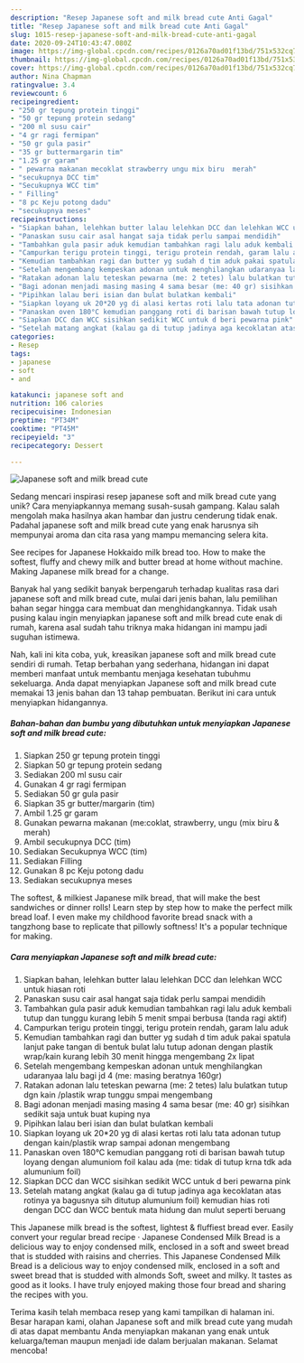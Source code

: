 ```yaml
---
description: "Resep Japanese soft and milk bread cute Anti Gagal"
title: "Resep Japanese soft and milk bread cute Anti Gagal"
slug: 1015-resep-japanese-soft-and-milk-bread-cute-anti-gagal
date: 2020-09-24T10:43:47.080Z
image: https://img-global.cpcdn.com/recipes/0126a70ad01f13bd/751x532cq70/japanese-soft-and-milk-bread-cute-foto-resep-utama.jpg
thumbnail: https://img-global.cpcdn.com/recipes/0126a70ad01f13bd/751x532cq70/japanese-soft-and-milk-bread-cute-foto-resep-utama.jpg
cover: https://img-global.cpcdn.com/recipes/0126a70ad01f13bd/751x532cq70/japanese-soft-and-milk-bread-cute-foto-resep-utama.jpg
author: Nina Chapman
ratingvalue: 3.4
reviewcount: 6
recipeingredient:
- "250 gr tepung protein tinggi"
- "50 gr tepung protein sedang"
- "200 ml susu cair"
- "4 gr ragi fermipan"
- "50 gr gula pasir"
- "35 gr buttermargarin tim"
- "1.25 gr garam"
- " pewarna makanan mecoklat strawberry ungu mix biru  merah"
- "secukupnya DCC tim"
- "Secukupnya WCC tim"
- " Filling"
- "8 pc Keju potong dadu"
- "secukupnya meses"
recipeinstructions:
- "Siapkan bahan, lelehkan butter lalau lelehkan DCC dan lelehkan WCC untuk hiasan roti"
- "Panaskan susu cair asal hangat saja tidak perlu sampai mendidih"
- "Tambahkan gula pasir aduk kemudian tambahkan ragi lalu aduk kembali tutup dan tunggu kurang lebih 5 menit smpai berbusa (tanda ragi aktif)"
- "Campurkan terigu protein tinggi, terigu protein rendah, garam lalu aduk"
- "Kemudian tambahkan ragi dan butter yg sudah d tim aduk pakai spatula lanjut pake tangan di bentuk bulat lalu tutup adonan dengan plastik wrap/kain kurang lebih 30 menit hingga mengembang 2x lipat"
- "Setelah mengembang kempeskan adonan untuk menghilangkan udaranyaa lalu bagi jd 4 (me: masing beratnya 160gr)"
- "Ratakan adonan lalu teteskan pewarna (me: 2 tetes) lalu bulatkan tutup dgn kain /plastik wrap tunggu smpai mengembang"
- "Bagi adonan menjadi masing masing 4 sama besar (me: 40 gr) sisihkan sedikit saja untuk buat kuping nya"
- "Pipihkan lalau beri isian dan bulat bulatkan kembali"
- "Siapkan loyang uk 20*20 yg di alasi kertas roti lalu tata adonan tutup dengan kain/plastik wrap sampai adonan mengembang"
- "Panaskan oven 180°C kemudian panggang roti di barisan bawah tutup loyang dengan alumuniom foil kalau ada (me: tidak di tutup krna tdk ada alumunium foil)"
- "Siapkan DCC dan WCC sisihkan sedikit WCC untuk d beri pewarna pink"
- "Setelah matang angkat (kalau ga di tutup jadinya aga kecoklatan atas rotinya ya bagusnya sih ditutup alumunium foil) kemudian hias roti dengan DCC dan WCC bentuk mata hidung dan mulut seperti beruang"
categories:
- Resep
tags:
- japanese
- soft
- and

katakunci: japanese soft and 
nutrition: 106 calories
recipecuisine: Indonesian
preptime: "PT34M"
cooktime: "PT45M"
recipeyield: "3"
recipecategory: Dessert

---
```



![Japanese soft and milk bread cute](https://img-global.cpcdn.com/recipes/0126a70ad01f13bd/751x532cq70/japanese-soft-and-milk-bread-cute-foto-resep-utama.jpg)

Sedang mencari inspirasi resep japanese soft and milk bread cute yang unik? Cara menyiapkannya memang susah-susah gampang. Kalau salah mengolah maka hasilnya akan hambar dan justru cenderung tidak enak. Padahal japanese soft and milk bread cute yang enak harusnya sih mempunyai aroma dan cita rasa yang mampu memancing selera kita.

See recipes for Japanese Hokkaido milk bread too. How to make the softest, fluffy and chewy milk and butter bread at home without machine. Making Japanese milk bread for a change.

Banyak hal yang sedikit banyak berpengaruh terhadap kualitas rasa dari japanese soft and milk bread cute, mulai dari jenis bahan, lalu pemilihan bahan segar hingga cara membuat dan menghidangkannya. Tidak usah pusing kalau ingin menyiapkan japanese soft and milk bread cute enak di rumah, karena asal sudah tahu triknya maka hidangan ini mampu jadi suguhan istimewa.


Nah, kali ini kita coba, yuk, kreasikan japanese soft and milk bread cute sendiri di rumah. Tetap berbahan yang sederhana, hidangan ini dapat memberi manfaat untuk membantu menjaga kesehatan tubuhmu sekeluarga. Anda dapat menyiapkan Japanese soft and milk bread cute memakai 13 jenis bahan dan 13 tahap pembuatan. Berikut ini cara untuk menyiapkan hidangannya.

<!--inarticleads1-->

##### Bahan-bahan dan bumbu yang dibutuhkan untuk menyiapkan Japanese soft and milk bread cute:

1. Siapkan 250 gr tepung protein tinggi
1. Siapkan 50 gr tepung protein sedang
1. Sediakan 200 ml susu cair
1. Gunakan 4 gr ragi fermipan
1. Sediakan 50 gr gula pasir
1. Siapkan 35 gr butter/margarin (tim)
1. Ambil 1.25 gr garam
1. Gunakan  pewarna makanan (me:coklat, strawberry, ungu (mix biru &amp; merah)
1. Ambil secukupnya DCC (tim)
1. Sediakan Secukupnya WCC (tim)
1. Sediakan  Filling
1. Gunakan 8 pc Keju potong dadu
1. Sediakan secukupnya meses


The softest, &amp; milkiest Japanese milk bread, that will make the best sandwiches or dinner rolls! Learn step by step how to make the perfect milk bread loaf. I even make my childhood favorite bread snack with a tangzhong base to replicate that pillowly softness! It&#39;s a popular technique for making. 

<!--inarticleads2-->

##### Cara menyiapkan Japanese soft and milk bread cute:

1. Siapkan bahan, lelehkan butter lalau lelehkan DCC dan lelehkan WCC untuk hiasan roti
1. Panaskan susu cair asal hangat saja tidak perlu sampai mendidih
1. Tambahkan gula pasir aduk kemudian tambahkan ragi lalu aduk kembali tutup dan tunggu kurang lebih 5 menit smpai berbusa (tanda ragi aktif)
1. Campurkan terigu protein tinggi, terigu protein rendah, garam lalu aduk
1. Kemudian tambahkan ragi dan butter yg sudah d tim aduk pakai spatula lanjut pake tangan di bentuk bulat lalu tutup adonan dengan plastik wrap/kain kurang lebih 30 menit hingga mengembang 2x lipat
1. Setelah mengembang kempeskan adonan untuk menghilangkan udaranyaa lalu bagi jd 4 (me: masing beratnya 160gr)
1. Ratakan adonan lalu teteskan pewarna (me: 2 tetes) lalu bulatkan tutup dgn kain /plastik wrap tunggu smpai mengembang
1. Bagi adonan menjadi masing masing 4 sama besar (me: 40 gr) sisihkan sedikit saja untuk buat kuping nya
1. Pipihkan lalau beri isian dan bulat bulatkan kembali
1. Siapkan loyang uk 20*20 yg di alasi kertas roti lalu tata adonan tutup dengan kain/plastik wrap sampai adonan mengembang
1. Panaskan oven 180°C kemudian panggang roti di barisan bawah tutup loyang dengan alumuniom foil kalau ada (me: tidak di tutup krna tdk ada alumunium foil)
1. Siapkan DCC dan WCC sisihkan sedikit WCC untuk d beri pewarna pink
1. Setelah matang angkat (kalau ga di tutup jadinya aga kecoklatan atas rotinya ya bagusnya sih ditutup alumunium foil) kemudian hias roti dengan DCC dan WCC bentuk mata hidung dan mulut seperti beruang


This Japanese milk bread is the softest, lightest &amp; fluffiest bread ever. Easily convert your regular bread recipe · Japanese Condensed Milk Bread is a delicious way to enjoy condensed milk, enclosed in a soft and sweet bread that is studded with raisins and cherries. This Japanese Condensed Milk Bread is a delicious way to enjoy condensed milk, enclosed in a soft and sweet bread that is studded with almonds Soft, sweet and milky. It tastes as good as it looks. I have truly enjoyed making those four bread and sharing the recipes with you. 

Terima kasih telah membaca resep yang kami tampilkan di halaman ini. Besar harapan kami, olahan Japanese soft and milk bread cute yang mudah di atas dapat membantu Anda menyiapkan makanan yang enak untuk keluarga/teman maupun menjadi ide dalam berjualan makanan. Selamat mencoba!
